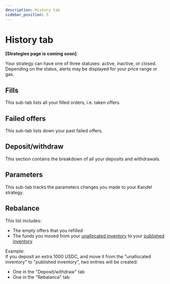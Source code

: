 ```yaml
---
description: History tab
sidebar_position: 5
---
```



# History tab

**[Strategies page is coming soon]**

Your strategy can have one of three statuses: active, inactive, or closed. Depending on the status, alerts may be displayed for your price range or gas.


## Fills

This sub-tab lists all your filled orders, i.e. taken offers.


## Failed offers

This sub-tab lists down your past failed offers.


## Deposit/withdraw

This section contains the breakdown of all your deposits and withdrawals.


## Parameters

This sub-tab tracks the parameters changes you made to your Kandel strategy.


## Rebalance

This list includes:
* The empty offers that you refilled
* The funds you moved from your [unallocated inventory](../../../kandel/how-does-kandel-work/strategy-reserve.md#unallocated-liquidity) to your [published inventory](../../../kandel/how-does-kandel-work/strategy-reserve.md#published-liquidity)

Example:<br />
If you deposit an extra 1000 USDC, and move it from the "unallocated inventory" to "published inventory", two entries will be created:<br />

* One in the "Deposit/withdraw" tab
* One in the "Rebalance" tab
